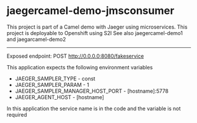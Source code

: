 # jaegercamel-demo-jmsconsumer
This project is part of a Camel demo with Jaeger using microservices. This project is deployable to Openshift using S2I
See also jaegercamel-demo1 and jaegarcamel-demo2

---
Exposed endpoint: POST http://0.0.0.0:8080/fakeservice



This application expects the following environment variables
+ JAEGER_SAMPLER_TYPE	 - const
+ JAEGER_SAMPLER_PARAM - 1
+ JAEGER_SAMPLER_MANAGER_HOST_PORT - [hostname]:5778
+ JAEGER_AGENT_HOST - [hostname]

In this application the service name is in the code and the variable is not required
